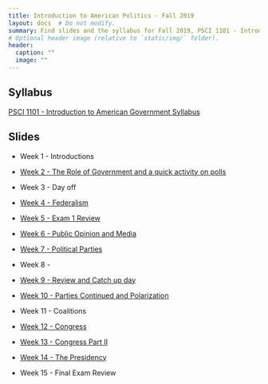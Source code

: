 ```yaml
---
title: Introduction to American Politics - Fall 2019
layout: docs  # Do not modify.
summary: Find slides and the syllabus for Fall 2019, PSCI 1101 - Introduction to American Government
# Optional header image (relative to `static/img/` folder).
header:
  caption: ""
  image: ""
---
```


## Syllabus
[PSCI 1101 - Introduction to American Government Syllabus](https://www.dropbox.com/s/hb4zih5ziza51jf/Fall%2C%202019%20PSCI%201101-%20Reciation%20Syllabus%20111.pdf?dl=0)

## Slides

* Week 1 - Introductions

* [Week 2 - The Role of Government and a quick activity on polls](https://www.dropbox.com/s/ox7i89u6pkvy0oj/Week%202%20Slides.pdf?dl=0)

* Week 3 - Day off

* [Week 4 - Federalism](https://www.dropbox.com/s/bzp8zwaf832cxo1/Week%204%20Slides.pdf?dl=0)

* [Week 5 - Exam 1 Review](https://www.dropbox.com/s/6h556pz0urhigz0/Exam%201%20Jeopardy.pptx?dl=0)

* [Week 6 - Public Opinion and Media](https://www.dropbox.com/s/7en3301ejdfjear/Week%206%20Slides.pdf?dl=0)

* [Week 7 - Political Parties](https://www.dropbox.com/s/fqcrdy88koks8it/Week%207%20Slides.pptx?dl=0)

* Week 8 - 

* [Week 9 - Review and Catch up day](https://www.dropbox.com/s/ondzh8uz1grkjp0/Week%209%20Slides.pdf?dl=0)

* [Week 10 - Parties Continued and Polarization](https://www.dropbox.com/s/ondzh8uz1grkjp0/Week%209%20Slides.pdf?dl=0)

* Week 11 - Coalitions

* [Week 12 - Congress](https://www.dropbox.com/s/m021n4umoalqm39/Week12Slides.pdf?dl=0)

* [Week 13 - Congress Part II](https://www.dropbox.com/s/tt9spgz12o8zaap/Week13Slides.pdf?dl=0)

* [Week 14 - The Presidency](https://www.dropbox.com/s/ixowquon25xvv17/Week13Slides.pdf?dl=0)

* Week 15 - Final Exam Review
